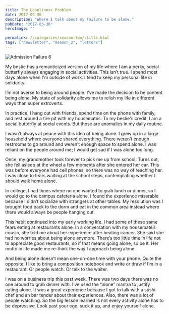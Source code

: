 ```yaml
---
title: The Loneliness Problem
date: 2017-03-30
description: "Where I talk about my failure to be alone."
pubDate: "2017-03-30"
heroImage: ""

permalink: /:categories/season-two/:title.html
tags: ["newsletter", "season_2", "letters"]
---
```


![Admission Failure 6](https://gallery.tinyletterapp.com/b7acb1dd09358f1ed19f16a562a005fc08d42511/images/e95530cf-ed42-42c6-a8c3-6916b74ab552.png)



My bestie has a romanticized version of my life where I am a perky, social butterfly always engaging in social activities. This isn’t true. I spend most days alone when I'm outside of work. I tend to keep my personal life in solidarity.

I’m not averse to being around people. I've made the decision to be content being alone. My state of solidarity allows me to relish my life in different ways than super extroverts.

In practice, I hang out with friends, spend time on the phone with family, and rest around a fire pit with my housemates. To my bestie's credit, I am a social butterfly at social events. But those are anomalies in my daily routine.

I wasn’t always at peace with this idea of being alone. I grew up in a large household where everyone shared everything. There weren’t enough restrooms to go around and weren’t enough space to spend alone. I was reliant on the people around me; I would get sad if I was alone too long.

Once, my grandmother took forever to pick me up from school. Turns out, she fell asleep at the wheel a few moments after she entered her car. This was before everyone had cell phones, so there was no way of reaching her. I was close to tears waiting at the school steps, contemplating whether I should walk home alone.

In college, I had times where no one wanted to grab lunch or dinner, so I would go to the campus cafeteria alone. I found the experience miserable because I didn’t socialize with strangers at other tables. My resolution was I brought food back to the dorm and eat in the common area instead where there would always be people hanging out.

This habit continued into my early working life. I had some of these same fears eating at restaurants alone. In a conversation with my housemate’s cousin, she told me about her experience after beating cancer. She said she had no worries about being alone anymore. There’s too little time in life not to appreciate good restaurants, so if that means going alone, so be it. Her motto in life made me re-think the way I approach being alone.

And being alone doesn’t mean one-on-one time with your phone. Quite the opposite. I like to bring a composition notebook and write or draw if I’m in a restaurant. Or people watch. Or talk to the waiter.

I was on a business trip this past week. There was two days there was no one around to grab dinner with. I’ve used the “alone” mantra to justify eating alone. It was a great experience because I got to talk with a sushi chef and an bar tender about their experiences. Also, there was a lot of people watching. So the big lesson learned is not every activity alone has to be depressive. Look past your ego, suck it up, and enjoy yourself alone.
